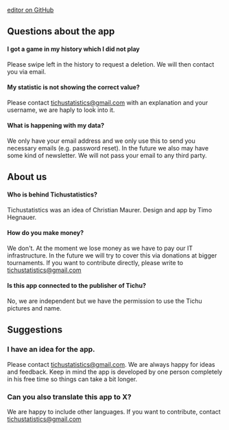 [editor on GitHub](https://github.com/timohe/tichu/edit/master/index.md) 


## Questions about the app

#### I got a game in my history which I did not play
Please swipe left in the history to request a deletion. We will then contact you via email.

#### My statistic is not showing the correct value?
Please contact tichustatistics@gmail.com with an explanation and your username, we are haply to look into it.

#### What is happening with my data?
We only have your email address and we only use this to send you necessary emails (e.g. password reset). In the future we also may have some kind of newsletter. We will not pass your email to any third party.

## About us

#### Who is behind Tichustatistics?
Tichustatistics was an idea of Christian Maurer. Design and app by Timo Hegnauer.

#### How do you make money?
We don't. At the moment we lose money as we have to pay our IT infrastructure. In the future we will try to cover this via donations at bigger tournaments. If you want to contribute directly, please write to  tichustatistics@gmail.com

#### Is this app connected to the publisher of Tichu?
No, we are independent but we have the permission to use the Tichu pictures and name.

## Suggestions

### I have an idea for the app.
Please contact tichustatistics@gmail.com. We are always happy for ideas and feedback. Keep in mind the app is developed by one person completely in his free time so things can take a bit longer.

### Can you also translate this app to X?
We are happy to include other languages. If you want to contribute, contact tichustatistics@gmail.com
